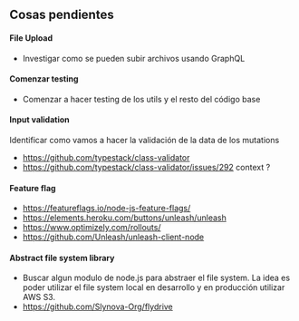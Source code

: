 ## Cosas pendientes

#### File Upload
- Investigar como se pueden subir archivos usando GraphQL

#### Comenzar testing
- Comenzar a hacer testing de los utils y el resto del código base

#### Input validation
Identificar como vamos a hacer la validación de la data de los mutations
- https://github.com/typestack/class-validator
- https://github.com/typestack/class-validator/issues/292 context ?

#### Feature flag
- https://featureflags.io/node-js-feature-flags/
- https://elements.heroku.com/buttons/unleash/unleash
- https://www.optimizely.com/rollouts/
- https://github.com/Unleash/unleash-client-node


#### Abstract file system library
- Buscar algun modulo de node.js para abstraer el file system. La idea es poder utilizar el file system local en desarrollo y en producción utilizar AWS S3.
- https://github.com/Slynova-Org/flydrive